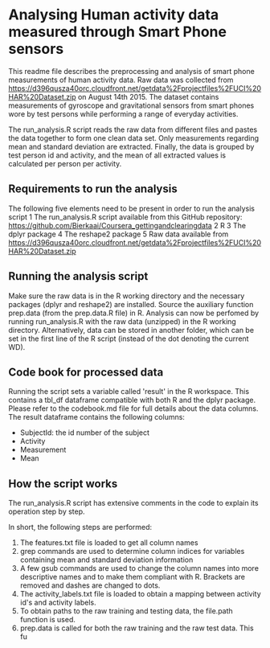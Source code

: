 # Analysing Human activity data measured through Smart Phone sensors
This readme file describes the preprocessing and analysis of smart phone measurements of human activity data.
Raw data was collected from <https://d396qusza40orc.cloudfront.net/getdata%2Fprojectfiles%2FUCI%20HAR%20Dataset.zip> on August 14th 2015.
The dataset contains measurements of gyroscope and gravitational sensors from smart phones wore by test persons while performing a range of everyday activities.

The run\_analysis.R script reads the raw data from different files and pastes the data together to form one clean data set.
Only measurements regarding mean and standard deviation are extracted. Finally, the data is grouped by test person id and activity, and the mean of all extracted values is calculated per person per activity.

## Requirements to run the analysis
The following five elements need to be present in order to run the analysis script
1 The run\_analysis.R script available from this GitHub repository: <https://github.com/Bierkaai/Coursera_gettingandclearingdata>
2 R
3 The dplyr package
4 The reshape2 package
5 Raw data available from <https://d396qusza40orc.cloudfront.net/getdata%2Fprojectfiles%2FUCI%20HAR%20Dataset.zip>

## Running the analysis script
Make sure the raw data is in the R working directory and the necessary packages (dplyr and reshape2) are installed.
Source the auxiliary function prep.data (from the prep.data.R file) in R.
Analysis can now be perfomed by running run_analysis.R with the raw data (unzipped) in the R working directory.
Alternatively, data can be stored in another folder, which can be set in the first line of the R script (instead of the dot denoting the current WD).

## Code book for processed data
Running the script sets a variable called 'result' in the R workspace. This contains a tbl\_df dataframe compatible with both R and the dplyr package.
Please refer to the codebook.md file for full details about the data columns.
The result dataframe contains the following columns:
- SubjectId: the id number of the subject
- Activity
- Measurement
- Mean

## How the script works
The run\_analysis.R script has extensive comments in the code to explain its operation step by step.

In short, the following steps are performed:
1. The features.txt file is loaded to get all column names
2. grep commands are used to determine column indices for variables containing mean and standard deviation information
3. A few gsub commands are used to change the column names into more descriptive names and to make them compliant with R. Brackets are removed and dashes are changed to dots.
4. The activity\_labels.txt file is loaded to obtain a mapping between activity id's and activity labels.
5. To obtain paths to the raw training and testing data, the file.path function is used.
6. prep.data is called for both the raw training and the raw test data. This fu
